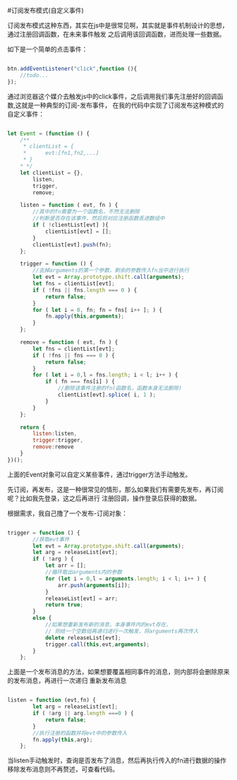 #订阅发布模式(自定义事件)

订阅发布模式这种东西，其实在js中是很常见啊，其实就是事件机制设计的思想，通过注册回调函数，在未来事件触发
之后调用该回调函数，进而处理一些数据。

如下是一个简单的点击事件：

```js

btn.addEventListener("click",function (){
    //todo...
});

```

通过浏览器这个媒介去触发js中的click事件，之后调用我们事先注册好的回调函数,这就是一种典型的订阅-发布事件，
在我的代码中实现了订阅发布这种模式的自定义事件：

```js

let Event = (function () {
    /**
     * clientList = {
     *      evt:[fn1,fn2,...]
     * }
    * */
    let clientList = {},
        listen,
        trigger,
        remove;

    listen = function ( evt, fn ) {
        //其中的fn需要为一个函数名，不然无法删除
        //判断是否存在该事件，然后将对应注册函数丢进数组中
        if ( !clientList[evt] ){
            clientList[evt] = [];
        }
        clientList[evt].push(fn);
    };

    trigger = function () {
        //去掉arguments的第一个参数，剩余的参数传入fn当中进行执行
        let evt = Array.prototype.shift.call(arguments);
        let fns = clientList[evt];
        if ( !fns || fns.length === 0 ) {
            return false;
        }
        for ( let i = 0, fn; fn = fns[ i++ ]; ) {
            fn.apply(this,arguments);
        }
    };

    remove = function ( evt, fn ) {
        let fns = clientList[evt];
        if ( !fns || fns === 0 ) {
            return false;
        }
        for ( let i = 0,l = fns.length; i < l; i++ ) {
            if ( fn === fns[i] ) {
                //删除该事件注册的fn(函数名，函数本身无法删除)
                clientList[evt].splice( i, 1 );
            }
        }
    };

    return {
        listen:listen,
        trigger:trigger,
        remove:remove
    }
})();

```
上面的Event对象可以自定义某些事件，通过trigger方法手动触发。

先订阅，再发布，这是一种很常见的情形，那么如果我们有需要先发布，再订阅呢？比如我先登录，这之后再进行
注册回调，操作登录后获得的数据。

根据需求，我自己撸了一个发布-订阅对象：

```js

trigger = function () {
        //获取evt事件
        let evt = Array.prototype.shift.call(arguments);
        let arg = releaseList[evt];
        if ( !arg ) {
            let arr = [];
            //循环取出arguments内的参数
            for (let i = 0,l = arguments.length; i < l; i++ ) {
                arr.push(arguments[i]);
            }
            releaseList[evt] = arr;
            return true;
        }
        else {
            //如果想重新发布新的消息，本身事件内的evt存在，
            // 则给一个空数组再递归进行一次触发，将arguments再次传入
            delete releaseList[evt];
            trigger.call(this,evt,arguments);
        }
    };

```

上面是一个发布消息的方法，如果想要覆盖相同事件的消息，则内部将会删除原来的发布消息，再进行一次递归
重新发布消息

```js

listen = function (evt,fn) {
        let arg = releaseList[evt];
        if ( !arg || arg.length ===0 ) {
            return false;
        }
        //执行注册的函数并将evt中的参数传入
        fn.apply(this,arg);
    };

```

当listen手动触发时，查询是否发布了消息，然后再执行传入的fn进行数据的操作
移除发布消息则不再赘述，可查看代码。


